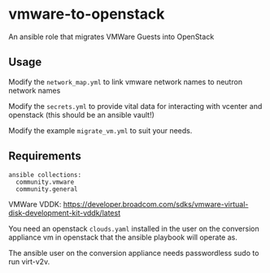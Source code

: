 # vmware-to-openstack
An ansible role that migrates VMWare Guests into OpenStack

## Usage
Modify the `network_map.yml` to link vmware network names to neutron network names

Modify the `secrets.yml` to provide vital data for interacting with vcenter and openstack (this should be an ansible vault!)

Modify the example `migrate_vm.yml` to suit your needs.


## Requirements
```
ansible collections:
  community.vmware  
  community.general
```
VMWare VDDK:
  https://developer.broadcom.com/sdks/vmware-virtual-disk-development-kit-vddk/latest

You need an openstack `clouds.yaml` installed in the user on the conversion appliance vm in openstack that the ansible playbook will operate as.

The ansible user on the conversion appliance needs passwordless sudo to run virt-v2v.
